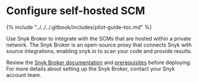 # Configure self-hosted SCM

{% include "../../../.gitbook/includes/pilot-guide-toc.md" %}

Use Snyk Broker to integrate with the SCMs that are hosted within a private network. The Snyk Broker is an open-source proxy that connects Snyk with source integrations, enabling snyk.io to scan your code and provide results.

Review the [Snyk Broker documentation](../../../enterprise-setup/snyk-broker/) and [prerequisites](../../../enterprise-setup/snyk-broker/classic-broker/prepare-snyk-broker-for-deployment/) before deploying. For more details about setting up the Snyk Broker, contact your Snyk account team.
